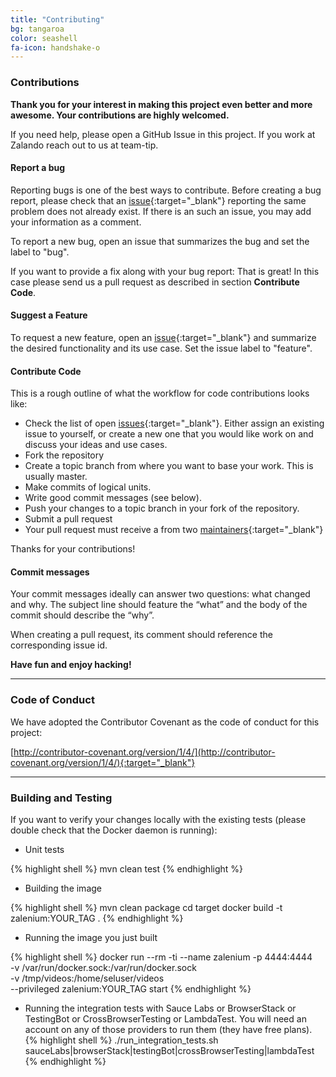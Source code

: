 ```yaml
---
title: "Contributing" 
bg: tangaroa
color: seashell
fa-icon: handshake-o
---
```



### Contributions

**Thank you for your interest in making this project even better and more awesome. Your contributions are highly welcomed.**

If you need help, please open a GitHub Issue in this project. If you work at Zalando reach out to us at team-tip.

#### Report a bug
Reporting bugs is one of the best ways to contribute. Before creating a bug report, please check that an 
[issue](https://github.com/zalando/zalenium/issues/new){:target="_blank"} reporting the same problem does 
not already exist. If there is an such an issue, you may add your information as a comment.

To report a new bug, open an issue that summarizes the bug and set the label to "bug".

If you want to provide a fix along with your bug report: That is great! In this case please send us a pull request as 
described in section **Contribute Code**.

#### Suggest a Feature
To request a new feature, open an [issue](https://github.com/zalando/zalenium/issues/new){:target="_blank"} 
and summarize the desired functionality and its use case. Set the issue label to "feature".

#### Contribute Code
This is a rough outline of what the workflow for code contributions looks like:
- Check the list of open [issues](https://github.com/zalando/zalenium/issues/new){:target="_blank"}. Either 
assign an existing issue to yourself, or create a new one that you would like work on and discuss your ideas and use cases.
- Fork the repository
- Create a topic branch from where you want to base your work. This is usually master.
- Make commits of logical units.
- Write good commit messages (see below).
- Push your changes to a topic branch in your fork of the repository.
- Submit a pull request
- Your pull request must receive a <i class="fa fa-thumbs-o-up" aria-hidden="true"></i> from two
[maintainers](https://github.com/zalando/zalenium/blob/master/MAINTAINERS){:target="_blank"} 

Thanks for your contributions!

#### Commit messages
Your commit messages ideally can answer two questions: what changed and why. The subject line should feature the 
“what” and the body of the commit should describe the “why”.

When creating a pull request, its comment should reference the corresponding issue id.

**Have fun and enjoy hacking!**

*** 

### Code of Conduct

We have adopted the Contributor Covenant as the code of conduct for this project:

[http://contributor-covenant.org/version/1/4/](http://contributor-covenant.org/version/1/4/){:target="_blank"}

***

### Building and Testing

If you want to verify your changes locally with the existing tests (please double check that the Docker daemon is
running):

* Unit tests

{% highlight shell %}
    mvn clean test
{% endhighlight %}

* Building the image

{% highlight shell %}
    mvn clean package
    cd target
    docker build -t zalenium:YOUR_TAG .
{% endhighlight %}

* Running the image you just built

{% highlight shell %}
    docker run --rm -ti --name zalenium -p 4444:4444 \
        -v /var/run/docker.sock:/var/run/docker.sock \
        -v /tmp/videos:/home/seluser/videos \
        --privileged zalenium:YOUR_TAG start
{% endhighlight %}


* Running the integration tests with Sauce Labs or BrowserStack or TestingBot or CrossBrowserTesting or LambdaTest. You will need an account on any of those providers 
to run them (they have free plans). 
{% highlight shell %}
    ./run_integration_tests.sh sauceLabs|browserStack|testingBot|crossBrowserTesting|lambdaTest
{% endhighlight %}
